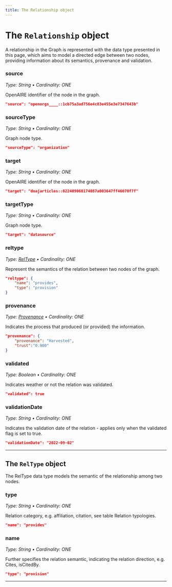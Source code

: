 ```yaml
---
title: The Relationship object
---
```


# The `Relationship` object

A relationship in the Graph is represented with the data type presented in this page, which aims to model a directed edge between two nodes, providing information about its semantics, provenance and validation.

### source
_Type: String &bull; Cardinality: ONE_

OpenAIRE identifier of the node in the graph.

```json
"source": "openorgs____::1cb75a3ad756e4c83e455e3e7347643b"
```

### sourceType
_Type: String &bull; Cardinality: ONE_

Graph node type.

```json
"sourceType": "organization"
```

### target
_Type: String &bull; Cardinality: ONE_

OpenAIRE identifier of the node in the graph.

```json
"target": "doajarticles::022409068174087a003647ff46070f7f"
```

### targetType
_Type: String &bull; Cardinality: ONE_

Graph node type.

```json
"target": "datasource"
```

### reltype
_Type: [RelType](#the-reltype-object) &bull; Cardinality: ONE_

Represent the semantics of the relation between two nodes of the graph.

```json
"reltype": {
    "name": "provides",
    "type": "provision"
}
```
### provenance
_Type: [Provenance](/data-model/entities/other#provenance-1) &bull; Cardinality: ONE_

Indicates the process that produced (or provided) the information.

```json
"provenance": {
    "provenance": "Harvested",
    "trust":"0.900"
}
```

### validated
_Type: Boolean &bull; Cardinality: ONE_

Indicates weather or not the relation was validated.

```json
"validated": true
```

### validationDate
_Type: String &bull; Cardinality: ONE_

Indicates the validation date of the relation - applies only when the validated flag is set to true.

```json
"validationDate": "2022-09-02"
```

---

## The `RelType` object

The RelType data type models the semantic of the relationship among two nodes.

### type
_Type: String &bull; Cardinality: ONE_

Relation category, e.g. affiliation, citation, see table Relation typologies.

```json
"name": "provides"
```

### name
_Type: String &bull; Cardinality: ONE_

Further specifies the relation semantic, indicating the relation direction, e.g. Cites, isCitedBy.

```json
"type": "provision"
```
--- 